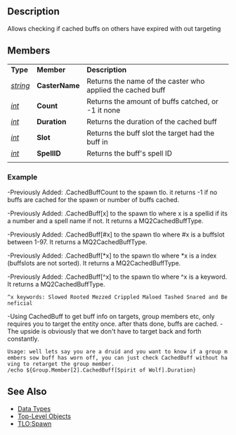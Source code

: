 ## Description

Allows checking if cached buffs on others have expired with out targeting

## Members

|                                        |                |                                                            |
|----------------------------------------|----------------|------------------------------------------------------------|
| **Type**                               | **Member**     | **Description**                                            |
| *[string](datatype-string.md)* | **CasterName** | Returns the name of the caster who applied the cached buff |
| *[int](datatype-int.md)*       | **Count**      | Returns the amount of buffs catched, or -1 it none         |
| *[int](datatype-int.md)*       | **Duration**   | Returns the duration of the cached buff                    |
| *[int](datatype-int.md)*       | **Slot**       | Returns the buff slot the target had the buff in           |
| *[int](datatype-int.md)*       | **SpellID**    | Returns the buff's spell ID                                |
|                                        |                |                                                            |

### Example

-Previously Added: .CachedBuffCount to the spawn tlo. it returns -1 if no buffs are cached for the spawn or number of
buffs cached.

-Previously Added: .CachedBuff\[x\] to the spawn tlo where x is a spellid if its a number and a spell name if not. It
returns a MQ2CachedBuffType.

-Previously Added: .CachedBuff\[#x\] to the spawn tlo where #x is a buffslot between 1-97. It returns a
MQ2CachedBuffType.

-Previously Added: .CachedBuff\[\*x\] to the spawn tlo where \*x is a index (buffslots are not sorted). It returns a
MQ2CachedBuffType.

-Previously Added: .CachedBuff\[^x\] to the spawn tlo where ^x is a keyword. It returns a MQ2CachedBuffType.

`^x keywords: Slowed Rooted Mezzed Crippled Maloed Tashed Snared and Beneficial`

-Using CachedBuff to get buff info on targets, group members etc, only requires you to target the entity once. after
thats done, buffs are cached. -The upside is obviously that we don't have to target back and forth constantly.

`Usage: well lets say you are a druid and you want to know if a group members sow buff has worn off, you can just check CachedBuff without having to retarget the group member.`  
`/echo ${Group.Member[2].CachedBuff[Spirit of Wolf].Duration}`

## See Also

-   [Data Types](data-types.md)
-   [Top-Level Objects](../top-level-objects/top-level-objects.md)
-   [TLO:Spawn](../top-level-objects/tlo-spawn.md)


